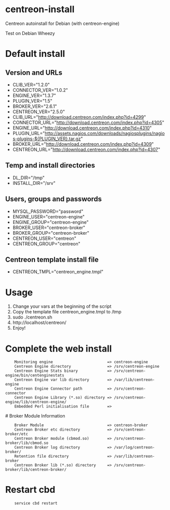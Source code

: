 centreon-install
================

Centreon autoinstall for Debian (with centreon-engine)

Test on Debian Wheezy

# Default install
## Version and URLs

- CLIB_VER="1.2.0"
- CONNECTOR_VER="1.0.2"
- ENGINE_VER="1.3.7"
- PLUGIN_VER="1.5"
- BROKER_VER="2.6.1"
- CENTREON_VER="2.5.0"
- CLIB_URL="http://download.centreon.com/index.php?id=4299"
- CONNECTOR_URL="http://download.centreon.com/index.php?id=4305"
- ENGINE_URL="http://download.centreon.com/index.php?id=4310"
- PLUGIN_URL="http://assets.nagios.com/downloads/nagiosplugins/nagios-plugins-${PLUGIN_VER}.tar.gz"
- BROKER_URL="http://download.centreon.com/index.php?id=4309"
- CENTREON_URL="http://download.centreon.com/index.php?id=4307"

## Temp and install directories

- DL_DIR="/tmp"
- INSTALL_DIR="/srv"

## Users, groups and passwords

- MYSQL_PASSWORD="password"
- ENGINE_USER="centreon-engine"
- ENGINE_GROUP="centreon-engine"
- BROKER_USER="centreon-broker"
- BROKER_GROUP="centreon-broker"
- CENTREON_USER="centreon"
- CENTREON_GROUP="centreon"

## Centreon template install file

- CENTREON_TMPL="centreon_engine.tmpl"

# Usage

1. Change your vars at the beginning of the script
2. Copy the template file centreon_engine.tmpl to /tmp
3. sudo ./centreon.sh
4. http://localhost/centreon/ 
5. Enjoy!

# Complete the web install

        Monitoring engine                        => centreon-engine
        Centreon Engine directory                => /srv/centreon-engine
        Centreon Engine Stats binary             => /srv/centreon-engine/bin/centenginestats
        Centreon Engine var lib directory        => /var/lib/centreon-engine
        Centreon Engine Connector path           => /srv/centreon-connector
        Centreon Engine Library (*.so) directory => /srv/centreon-engine/lib/centreon-engine/
        Embedded Perl initialisation file        => 

# Broker Module Information

        Broker Module                            => centreon-broker
        Centreon Broker etc directory            => /srv/centreon-broker/etc
        Centreon Broker module (cbmod.so)        => /srv/centreon-broker/lib/cbmod.so
        Centreon Broker log directory            => /var/log/centreon-broker/
        Retention file directory                 => /var/lib/centreon-broker
        Centreon Broker lib (*.so) directory     => /srv/centreon-broker/lib/centreon-broker/

# Restart cbd
        service cbd restart
